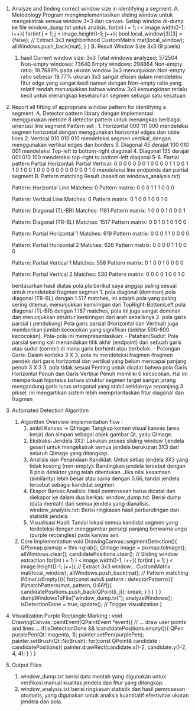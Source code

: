 1. Analyze and finding correct window size in identifying a segment.
   A. Metodology
     Program mengimplementasikan sliding window untuk mengekstrak semua window 3×3 dari canvas. Setiap window di-dump ke file window_dump.txt untuk analisis.
     for(int i = 1; i < image.width()-1; i++){
        for(int j = 1; j < image.height()-1; j++){
            bool local_window[3][3] = {false};
            // Extract 3x3 neighborhood
            CustomMatrix mat(local_window);
            allWindows.push_back(mat);
        }
      }
   B. Result
     Window Size 3x3 (9 pixels)
     1. hasil
         Current window size: 3x3
        Total windows analyzed: 372504
        Non-empty windows: 73640
        Empty windows: 298864
        Non-empty ratio: 19.7689%
       pada ukuran window 3x3 menunjukkan Non-empty ratio sebesar 19.77%
       ukuran 3x3 sangat efisien dalam mendeteksi fitur edge yang sangat kecil namun dengan Non-empty ratio yang relatif rendah
       menunjukkan bahwa window 3x3 kemungkinan terlalu kecil untuk menangkap keseluruhan segmen sebagai satu kesatuan
3. Report all fitting of appropriate window pattern for identifying a segment.
   A. Detector pattern library
     dengan implementasi menggunakan metode 8 detector pattern untuk menangkap berbagai orientasi line segment
       Pattern set :
       1. Horizontal
           000
           111
           000
         mendeteksi segmen horizontal dengan menggunakan horizontal edges dan table lines
       2. Vertical
           010
           010
           010
         mendeteksi segmen vertikal, dengan menggunakan vertikal edges dan borders
       3. Diagonal 45 derajat
           100
           010
           001
         mendeteksi Top-left to bottom-right diagonal 
      4. Diagonal 135 derajat
           001
           010
           100
         mendeteksi top-right to bottom-left diagonal
     5-8. Partial pattern
         Partial Horizontal:    Partial Vertical:
          0 0 0    0 0 0         0 1 0    0 0 0
          1 1 0    0 1 1         0 1 0    0 1 0
          0 0 0    0 0 0         0 0 0    0 1 0
         mendeteksi line endpoints dan partial segment
   B. Pattern matching Result (based on windows_analysis.txt)

      Pattern: Horizontal Line
      Matches: 0
      Pattern matrix:
      0 0 0 
      1 1 1 
      0 0 0 
      
      Pattern: Vertical Line
      Matches: 0
      Pattern matrix:
      0 1 0 
      0 1 0 
      0 1 0 
      
      Pattern: Diagonal (TL-BR)
      Matches: 1181
      Pattern matrix:
      1 0 0 
      0 1 0 
      0 0 1 
      
      Pattern: Diagonal (TR-BL)
      Matches: 1517
      Pattern matrix:
      0 0 1 
      0 1 0 
      1 0 0 
      
      Pattern: Partial Horizontal 1
      Matches: 619
      Pattern matrix:
      0 0 0 
      1 1 0 
      0 0 0 
      
      Pattern: Partial Horizontal 2
      Matches: 626
      Pattern matrix:
      0 0 0 
      0 1 1 
      0 0 0 
      
      Pattern: Partial Vertical 1
      Matches: 558
      Pattern matrix:
      0 1 0 
      0 1 0 
      0 0 0 
      
      Pattern: Partial Vertical 2
      Matches: 530
      Pattern matrix:
      0 0 0 
      0 1 0 
      0 1 0 

      berdasarkan hasil diatas pola pla berikut saya anggap paling sesuai untuk mendeteksi fragmen segmen
       1. pola diagonal (dominan)
         pola diagonal (TR-BL) dengan 1.517 matches, ini adalah pola yang paling sering ditemui, menunjukkan kemiringan dari TopRight-BottomLeft
         pola diagonal (TL-BR) dengan 1.187 matches, pola ini juga sangat dominan dan menunjukkan struktur kemiringan dari arah sebaliknya
       2. pola garis parsial ( pendukung)
         Pola garis parsial (Horizontal dan Vertikal) juga memberikan jumlah kecocokan yang signifikan (sekitar 500-600 kecocokan).
         Pola-pola ini merepresentasikan:
         - Patahan/Sudut: Pola parsial sering kali menandakan titik akhir (endpoint) dari sebuah garis atau sudut (corner) di mana garis berhenti atau berbelok.
         - Potongan Garis: Dalam konteks 3 X 3, pola ini mendeteksi fragmen-fragmen pendek dari garis horizontal dan vertikal yang belum mencapai panjang penuh 3 X 3
       3. pola tidak sesuai
         Penting untuk dicatat bahwa pola Garis Horizontal Penuh dan Garis Vertikal Penuh memiliki 0 kecocokan.
         Hal ini memperkuat hipotesis bahwa struktur segmen target sangat jarang mengandung garis lurus ortogonal yang stabil setidaknya sepanjang 3 piksel.
         ini mengartikan sistem lebih memprioritaskan fitur diagonal dan fragmen
3. Automated Detection Algorithm
   1. Algorithm Overview
        implementation flow :
        1. ambil Kanvas -> QImage: Tangkap konten visual kanvas (area kerja) dan simpan sebagai objek gambar Qt, yaitu QImage.
        2. Ekstraksi Jendela 3X3: Lakukan proses sliding window (jendela geser) untuk mengekstrak semua jendela berukuran 3X3 dari seluruh QImage yang ditangkap.
        3. Analisis dan Penandaan Kandidat:
             Untuk setiap jendela 3X3 yang tidak kosong (non-empty):
             Bandingkan jendela tersebut dengan 8 pola detektor yang telah ditentukan.
             Jika nilai kesamaan (similarity) lebih besar atau sama dengan 0.66, tandai jendela tersebut sebagai kandidat segmen.
        4. Ekspor Berkas Analisis: Hasil pemrosesan harus dicatat dan diekspor ke dalam dua berkas:
             window_dump.txt: Berisi dump (data mentah) dari semua jendela yang dianalisis.
             window_analysis.txt: Berisi ringkasan hasil perbandingan dan statistik jendela.
        5. Visualisasi Hasil: Tandai lokasi semua kandidat segmen yang terdeteksi dengan menggambar persegi panjang berwarna ungu (purple rectangles) pada kanvas asli.
    2. Core Implementation
         void DrawingCanvas::segmentDetection(){
              QPixmap pixmap = this->grab();
              QImage image = pixmap.toImage();
              allWindows.clear();
              candidatePositions.clear();
              // Sliding window extraction
              for(int i = 1; i < image.width()-1; i++){
                  for(int j = 1; j < image.height()-1; j++){
                      // Extract 3x3 window...
                      CustomMatrix mat(local_window);
                      allWindows.push_back(mat);
                      // Pattern matching
                      if(!mat.isEmpty()){
                          for(const auto& pattern : detectorPatterns){
                              if(matchPattern(mat, pattern, 0.66f)){
                                  candidatePositions.push_back(QPoint(i, j));
                                  break;
                              }
                          }
                      }
                  }
              }
              dumpWindowsToFile("window_dump.txt");
              analyzeWindows();
              isDetectionDone = true;
              update(); // Trigger visualization
          }
  3. Visualization
       Purple Rectangle Marking :
         void DrawingCanvas::paintEvent(QPaintEvent *event){
              // ... draw user points and lines ...
              if(isDetectionDone && !candidatePositions.empty()){
                  QPen purplePen(Qt::magenta, 1);
                  painter.setPen(purplePen);
                  painter.setBrush(Qt::NoBrush);
                  for(const QPoint& candidate : candidatePositions){
                      painter.drawRect(candidate.x()-2, candidate.y()-2, 4, 4);
                  }
              }
          }
  4. Output Files
     1. window_dump.txt berisi data mentah yang digunakan untuk verifikasi manual kualitas jendela dan fitur yang ditangkap.
     2. window_analysis.txt berisi ringkasan statistik dan hasil pemrosesan otomatis, yang digunakan untuk analisis kuantitatif efektivitas ukuran jendela dan pola.


